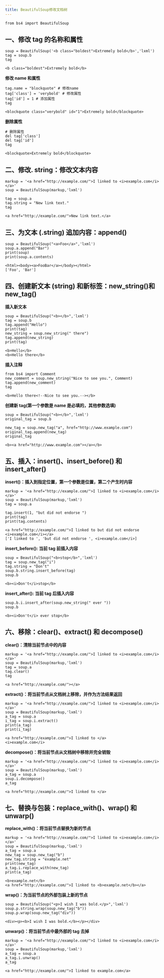 ```yaml
---
title: BeautifulSoup修改文档树
---
```

```
from bs4 import BeautifulSoup
```

一、修改 tag 的名称和属性
---------------

```
soup = BeautifulSoup('<b class="boldest">Extremely bold</b>','lxml')
tag = soup.b
tag
```

```
<b class="boldest">Extremely bold</b>

```

**修改 name 和属性**

```
tag.name = "blockquote" # 修改name
tag['class'] = 'verybold' # 修改属性
tag['id'] = 1 # 添加属性
tag
```

```
<blockquote class="verybold" id="1">Extremely bold</blockquote>

```

**删除属性**

```
# 删除属性
del tag['class']
del tag['id']
tag
```

```
<blockquote>Extremely bold</blockquote>

```

二、修改. string：修改文本内容
-------------------

```
markup = '<a href="http://example.com/">I linked to <i>example.com</i></a>'
soup = BeautifulSoup(markup,'lxml')

tag = soup.a
tag.string = "New link text."
tag
```

```
<a href="http://example.com/">New link text.</a>

```

三、为文本 (.string) 追加内容：append()
-----------------------------

```
soup = BeautifulSoup("<a>Foo</a>",'lxml')
soup.a.append("Bar")
print(soup)
print(soup.a.contents)
```

```
<html><body><a>FooBar</a></body></html>
['Foo', 'Bar']

```

四、创建新文本 (string) 和新标签：new_string()和 new_tag()
---------------------------------------------

**插入新文本**

```
soup = BeautifulSoup("<b></b>",'lxml')
tag = soup.b
tag.append("Hello")
print(tag)
new_string = soup.new_string(" there")
tag.append(new_string)
print(tag)
```

```
<b>Hello</b>
<b>Hello there</b>

```

**插入注释**

```
from bs4 import Comment
new_comment = soup.new_string("Nice to see you.", Comment)
tag.append(new_comment)
tag
```

```
<b>Hello there<!--Nice to see you.--></b>

```

**创建新 tag(第一个参数是 name 是必填的，其他参数选填)**

```
soup = BeautifulSoup("<b></b>",'lxml')
original_tag = soup.b

new_tag = soup.new_tag("a", href="http://www.example.com")
original_tag.append(new_tag)
original_tag
```

```
<b><a href="http://www.example.com"></a></b>

```

五、插入：insert()、insert_before() 和 insert_after()
----------------------------------------------

**insert()：插入到指定位置，第一个参数是位置，第二个产生时内容**

```
markup = '<a href="http://example.com/">I linked to <i>example.com</i></a>'
soup = BeautifulSoup(markup,'lxml')
tag = soup.a

tag.insert(1, "but did not endorse ")
print(tag)
print(tag.contents)
```

```
<a href="http://example.com/">I linked to but did not endorse <i>example.com</i></a>
['I linked to ', 'but did not endorse ', <i>example.com</i>]

```

**insert_before(): 当前 tag 前插入内容**

```
soup = BeautifulSoup("<b>stop</b>",'lxml')
tag = soup.new_tag("i")
tag.string = "Don't"
soup.b.string.insert_before(tag)
soup.b
```

```
<b><i>Don't</i>stop</b>

```

**insert_after(): 当前 tag 后插入内容**

```
soup.b.i.insert_after(soup.new_string(" ever "))
soup.b
```

```
<b><i>Don't</i> ever stop</b>

```

六、移除：clear()、extract() 和 decompose()
------------------------------------

**clear()：清除当前节点中的内容**

```
markup = '<a href="http://example.com/">I linked to <i>example.com</i></a>'
soup = BeautifulSoup(markup,'lxml')
tag = soup.a
tag.clear()
tag
```

```
<a href="http://example.com/"></a>

```

**extract()：将当前节点从文档树上移除，并作为方法结果返回**

```
markup = '<a href="http://example.com/">I linked to <i>example.com</i></a>'
soup = BeautifulSoup(markup,'lxml')
a_tag = soup.a
i_tag = soup.i.extract()
print(a_tag)
print(i_tag)
```

```
<a href="http://example.com/">I linked to </a>
<i>example.com</i>

```

**decompose()：将当前节点从文档树中移除并完全销毁**

```
markup = '<a href="http://example.com/">I linked to <i>example.com</i></a>'
soup = BeautifulSoup(markup,'lxml')
a_tag = soup.a
soup.i.decompose()
a_tag
```

```
<a href="http://example.com/">I linked to </a>

```

七、替换与包装：replace_with()、wrap() 和 unwarp()
----------------------------------------

**replace_with()：将当前节点替换为新的节点**

```
markup = '<a href="http://example.com/">I linked to <i>example.com</i></a>'
soup = BeautifulSoup(markup,'lxml')
a_tag = soup.a
new_tag = soup.new_tag("b")
new_tag.string = "example.net"
print(new_tag)
a_tag.i.replace_with(new_tag)
print(a_tag)
```

```
<b>example.net</b>
<a href="http://example.com/">I linked to <b>example.net</b></a>

```

**wrap()：为当前节点的外部包装上新的节点**

```
soup = BeautifulSoup("<p>I wish I was bold.</p>",'lxml')
soup.p.string.wrap(soup.new_tag("b"))
soup.p.wrap(soup.new_tag("div"))
```

```
<div><p><b>I wish I was bold.</b></p></div>

```

**unwarp()：将当前节点中最外部的 tag 去掉**

```
markup = '<a href="http://example.com/">I linked to <i>example.com</i></a>'
soup = BeautifulSoup(markup,'lxml')
a_tag = soup.a
a_tag.i.unwrap()
a_tag
```

```
<a href="http://example.com/">I linked to example.com</a>

```